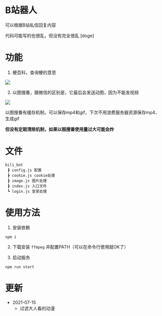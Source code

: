# B站器人

可以根据B站私信回复内容

代码可能写的也很乱，但没有完全很乱 [doge]

# 功能

1. 梗百科，查询梗的意思

  ![](https://imba97.cn/uploads/2021/05/bili-bot-1.jpg)

2. 以图搜番，跟微信的区别是，它最后会发送动图，因为不能发视频

  ![](https://imba97.cn/uploads/2021/05/bili-bot-2.jpg)

以图搜番有缓存机制，可以保存mp4和gif，下次不用浪费服务器资源保存mp4、生成gif

**但没有定期清除机制，如果以图搜番使用量过大可能会炸**


# 文件

```
bili_bot
 ┣ config.js 配置
 ┣ cookie.js cookie处理
 ┣ image.js 图片处理
 ┣ index.js 入口文件
 ┗ login.js 登录处理
```

# 使用方法

1. 安装依赖

```shell
npm i
```

2. 下载安装 `ffmpeg` 并配置PATH（可以在命令行使用就OK了）

3. 启动服务

```shell
npm run start
```

# 更新

- 2021-07-15
  - 过滤大人看的动漫